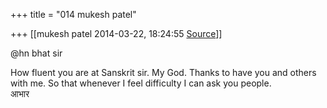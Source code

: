 +++
title = "014 mukesh patel"

+++
[[mukesh patel	2014-03-22, 18:24:55 [Source](https://groups.google.com/g/samskrita/c/Vehs4ggaSZI)]]



@hn bhat sir  
  
How fluent you are at Sanskrit sir. My God. Thanks to have you and others with me. So that whenever I feel difficulty I can ask you people.  
आभार

